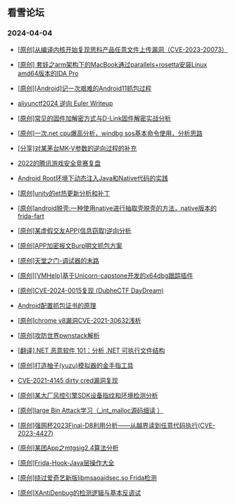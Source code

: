 ## 看雪论坛 
### 2024-04-04

+ [[原创]从编译内核开始复现思科产品任意文件上传漏洞（CVE-2023-20073）](https://bbs.kanxue.com/thread-281172.htm)

+ [[原创] 套娃之arm架构下的MacBook通过parallels+rosetta安装Linux amd64版本的IDA Pro](https://bbs.kanxue.com/thread-281093.htm)

+ [[原创][Android]记一次艰难的Android11抓包过程](https://bbs.kanxue.com/thread-281090.htm)

+ [aliyunctf2024 逆向 Euler Writeup](https://bbs.kanxue.com/thread-281088.htm)

+ [[原创]常见的固件加解密方式与D-Link固件解密实战分析](https://bbs.kanxue.com/thread-281043.htm)

+ [[原创]一次.net cpu爆高分析，windbg sos基本命令使用，分析思路](https://bbs.kanxue.com/thread-281034.htm)

+ [[分享]对某茅台MK-V参数的逆向过程的补充](https://bbs.kanxue.com/thread-281033.htm)

+ [2022的腾讯游戏安全竞赛复盘](https://bbs.kanxue.com/thread-281032.htm)

+ [Android Root环境下动态注入Java和Native代码的实践](https://bbs.kanxue.com/thread-281030.htm)

+ [[原创]unity的et热更新分析和补丁](https://bbs.kanxue.com/thread-281017.htm)

+ [[原创]android脱壳:一种使用native进行抽取壳脱壳的方法，native版本的frida-fart](https://bbs.kanxue.com/thread-281005.htm)

+ [[原创]某虚假交友APP(信息窃取)逆向分析](https://bbs.kanxue.com/thread-281002.htm)

+ [[原创]APP加密报文Burp明文抓包方案](https://bbs.kanxue.com/thread-280976.htm)

+ [[原创]天堂之门-调试器的末路](https://bbs.kanxue.com/thread-280974.htm)

+ [[原创][VMHelp]基于Unicorn-capstone开发的x64dbg跟踪插件](https://bbs.kanxue.com/thread-280969.htm)

+ [[原创]CVE-2024-0015复现 (DubheCTF DayDream)](https://bbs.kanxue.com/thread-280964.htm)

+ [Android配置抓包证书的原理](https://bbs.kanxue.com/thread-280944.htm)

+ [[原创]chrome v8漏洞CVE-2021-30632浅析](https://bbs.kanxue.com/thread-280905.htm)

+ [[原创]攻防世界pwnstack解析](https://bbs.kanxue.com/thread-280900.htm)

+ [[翻译].NET 恶意软件 101：分析 .NET 可执行文件结构](https://bbs.kanxue.com/thread-280896.htm)

+ [[原创]打造柚子(yuzu)模拟器的金手指工具](https://bbs.kanxue.com/thread-280894.htm)

+ [CVE-2021-4145 dirty cred漏洞复现](https://bbs.kanxue.com/thread-280878.htm)

+ [[原创]某大厂风控引擎SDK设备指纹和环境检测分析](https://bbs.kanxue.com/thread-280869.htm)

+ [[原创]large Bin Attack学习（_int_malloc源码细读 ）](https://bbs.kanxue.com/thread-280827.htm)

+ [[原创]强网杯2023Final-D8利用分析——从越界读到任意代码执行(CVE-2023-4427)](https://bbs.kanxue.com/thread-280786.htm)

+ [[原创]某团App之mtgsig2.4算法分析](https://bbs.kanxue.com/thread-280779.htm)

+ [[原创]Frida-Hook-Java层操作大全](https://bbs.kanxue.com/thread-280758.htm)

+ [[原创]绕过爱奇艺新版libmsaoaidsec.so Frida检测](https://bbs.kanxue.com/thread-280754.htm)

+ [[原创]XAntiDenbug的检测逻辑与基本反调试](https://bbs.kanxue.com/thread-280746.htm)

